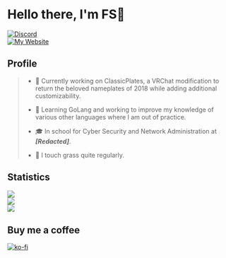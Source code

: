 # Hello there, I'm FS👋

[![Discord](https://img.shields.io/static/v1?label=.FS.&message=%238519&style=for-the-badge&logo=appveyor&color=28AFB0&logo=Discord)](https://discord.com/users/518546999335845889)  
[![My Website](https://img.shields.io/website?label=is-my-nig.ga&style=for-the-badge&url=https%3A%2F%2Fis-my-nig.ga)](https://is-my-nig.ga)

## Profile
>
> - 🔭 Currently working on ClassicPlates, a VRChat modification to return the beloved nameplates of 2018 while adding additional customizability.
>
> - 🌱 Learning GoLang and working to improve my knowledge of various other languages where I am out of practice.
>
> - 🎓 In school for Cyber Security and Network Administration at ***[Redacted]***.
>
> - 🌳 I touch grass quite regularly.

## Statistics 
[![](https://komarev.com/ghpvc/?username=fscodingwaifu&color=28AFB0)](https://github.com/FSCodingWaifu)  
[![](https://github-readme-stats-fscodingwaifu.vercel.app/api?username=fscodingwaifu&show_icons=true&theme=tokyonight&count_private=true&hide_border=true)](https://github.com/anuraghazra/github-readme-stats)  
[![](https://github-readme-stats-fscodingwaifu.vercel.app/api/top-langs/?username=fscodingwaifu&theme=tokyonight&&hide=CSSlayout=compact&hide_border=true)](https://github.com/anuraghazra/github-readme-stats)

## Buy me a coffee
[![ko-fi](https://ko-fi.com/img/githubbutton_sm.svg)](https://ko-fi.com/B0B6CQOZE)
